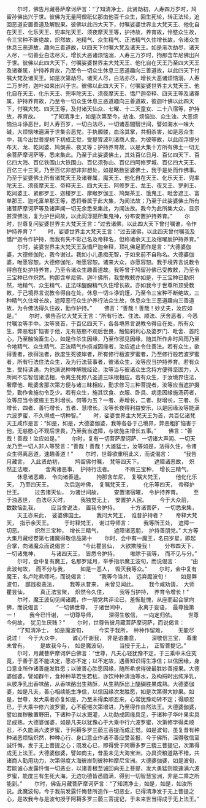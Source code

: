 <!-- { "loadSidebar": true } -->
　　尔时，佛告月藏菩萨摩诃萨言：“了知清净士，此贤劫初，人寿四万岁时，鸠留孙佛出兴于世。彼佛为无量阿僧祇亿那由他百千众生，回生死轮，转正法轮，追回恶道安置善道及解脱果。彼佛以此四大天下，付嘱娑婆世界主大梵天王、他化自在天王、化乐天王、兜率陀天王、须夜摩天王等，护持故，养育故，怜愍众生故，令三宝种不断绝故，炽然故，地精气、众生精气、正法精气久住增长故，令诸众生休息三恶道故，趣向三善道故，以四天下付嘱大梵及诸天王。如是渐次劫尽，诸天人尽，一切善业白法尽灭，增长大恶诸烦恼溺，人寿三万岁时，拘那含牟尼佛出兴于世。彼佛以此四大天下，付嘱娑婆世界主大梵天王、他化自在天王乃至四大天王及诸眷属，护持养育故，乃至令一切众生休息三恶道趣向三善道故，以此四天下付嘱大梵及诸天王。如是次第劫尽，诸天人尽，白法亦尽，增长大恶诸烦恼溺，人寿二万岁时，迦叶如来出兴于世。彼佛以此四大天下，付嘱娑婆世界主大梵天王、他化自在天王、化乐天王、兜率陀天王、须夜摩天王、憍尸迦帝释、四天王等及诸眷属，护持养育故，乃至令一切众生休息三恶道趣向三善道故，彼迦叶佛以此四天下，付嘱大梵、四天王等，及付诸天仙众、七曜、十二天童女、二十八宿等，护持故，养育故。
　　“了知清净士，如是次第至今，劫浊、烦恼浊、众生浊、大恶烦恼浊斗诤恶世，时人寿百岁，一切白法尽，一切诸恶闇翳世间，譬如海水一味大碱，大烦恼味遍满于世集会恶党，手执髑髅，血涂其掌，共相杀害，如是恶众生中，我今出世菩提树下初成正觉，受提胃波利诸商人食。为彼等故，以此阎浮提分布天、龙、乾闼婆、鸠槃茶、夜叉等；护持养育故，以是大集十方所有佛土一切无余菩萨摩诃萨等，悉来集此。乃至于此娑婆佛土，其处百亿日月、百亿四天下、百亿四大海、百亿铁围山大铁围山、百亿须弥山、百亿四阿修罗城、百亿四大天王、百亿三十三天，乃至百亿非想非非想处，如是略数娑婆佛土，我于是处而作佛事。乃至于娑婆佛土所有诸梵天王及诸眷属，魔天王、他化自在天王、化乐天王、兜率陀天王、须夜摩天王、帝释天王、四大天王、阿修罗王、龙王、夜叉王、罗刹王、乾闼婆王、紧那罗王、迦楼罗王、摩睺罗伽王、鸠槃茶王、饿鬼王、毗舍遮王、富单那王、迦吒富单那王等，悉将眷属于此大集，为闻法故；乃至于此娑婆佛土所有诸菩萨摩诃萨等及诸声闻一切无余悉来集此，为闻法故。我今为此所集大众，显示甚深佛法，复为护世间故，以此阎浮提所集鬼神，分布安置护持养育。”
　　尔时，世尊复问娑婆世界主大梵天王言：“过去诸佛，以此四大天下曾付嘱谁，令作护持养育？”
　　时，娑婆世界主大梵天王言：“过去诸佛，以此四天曾付嘱我及憍尸迦令作护持，而我有失不彰己名及帝释名，但称诸余天王及宿曜辰护持养育。”
　　尔时，娑婆世界主大梵天王及憍尸迦帝释，顶礼佛足而作是言：“大德婆伽婆，大德修伽陀，我今谢过。我如小儿愚痴无智，于如来前不自称名。大德婆伽婆，唯愿容恕。大德修伽陀，唯愿容恕。诸来大众，亦愿容恕。我于境界言说教令得自在处护持养育，乃至令诸众生趣善道故。我等曾于鸠留孙佛已受教敕，乃至令三宝种已作炽然。拘那含牟尼佛、迦叶佛所，我受教敕亦如是，于三宝种已勤炽然，地精气、众生精气、正法味醍醐精气久住增长故。亦如我今于世尊所顶受教敕，于己境界言说教令得自在处，休息一切斗诤饥馑，乃至令三宝种不断绝故，三种精气久住增长故，遮障恶行众生护养行法众生故，休息众生三恶道趣向三善道故，为令佛法得久住故，勤作护持。”
　　佛言：“善哉！善哉！妙丈夫，汝应如是。”
　　尔时，佛告百亿大梵天王言：“所有行法、住法、顺法、厌舍恶者，今悉付嘱汝等手中。汝等贤首，于百亿四天下，各各境界言说教令得自在处，所有众生，弊恶粗犷恼害于他，无有慈愍不观后世畏，触恼刹利心及婆罗门、毗舍、首陀心，乃至触恼畜生心，如是作杀生因缘，乃至作邪见因缘，随其所作非时风雨乃至令地精气、众生精气、正法精气作损减因缘者，汝应遮止令住善法。若有众生，欲得善者，欲得法者，欲度生死彼岸者，所有修行檀波罗蜜者，乃至修行般若波罗蜜者，所有行法住法众生，及为行法营事者，彼诸众生，汝等应当护持养育。若有众生，受持读诵，为他演说种种解脱经论，汝等当与彼诸众生念持方便得坚固力，入所闻不忘智信诸法相，令离生死修八圣道三昧根相应。若有众生，于汝境界住法，奢摩他、毗婆舍那次第方便与诸三昧相应，勤求修习三种菩提者，汝等应当遮护摄受，勤作舍施勿令乏少。若有众生，施其饮食、衣服、卧具、病患因缘施汤药者，汝等应当令彼施主五利增长。何等为五？一者、寿增长，二者、财增长，三者、乐增长，四者、善行增长，五者、慧增长。汝等长夜得利益安乐，以是因缘汝等能满六波罗蜜，不久得成一切种智。”
　　时，娑婆世界主大梵天王为首，共百亿诸梵天王咸作是言：“如是，如是，大德婆伽婆，我等各各于己境界，弊恶粗犷恼害于他，无慈愍心不观后世畏，乃至我当遮障，与彼施主增长五事。”
　　佛言：“善哉！善哉！汝应如是。”
　　尔时，复有一切菩萨摩诃萨、一切诸大声闻、一切天龙乃至一切人非人等赞言：“善哉！善哉！大雄猛士，汝等如是，法得久住，令诸众生得离恶道，速趣善道！”
　　尔时，世尊欲重明此义，而说偈言：
　　“我告月藏言，　入此贤劫初，
　　鸠留佛付嘱，　梵等四天下。
　　遮障诸恶故，　炽然正法眼，
　　舍离诸恶事，　护持行法者。
　　不断三宝种，　增长三精气，
　　休息诸恶趣，　令向诸善道。
　　拘那含牟尼，　复嘱大梵王，
　　他化化乐天，　乃至四天王。
　　次后迦叶佛，　复嘱梵天王，
　　化乐等四天，　帝释护世王。
　　过去诸天仙，　为诸世间故，
　　安置诸宿曜，　令护持养育。
　　至于浊恶世，　白法尽灭时，
　　我独觉无上，　安置护人民。
　　今于大众前，　数数恼乱我，
　　应当舍说法，　置我令护持。
　　十方诸菩萨，　一切悉来集，
　　天王亦来此，　娑婆佛国土。
　　我问大梵王，　谁昔护持者？
　　帝释大梵天，　指示余天王。
　　于时释梵王，　谢过导师言：
　　我等所王处，　遮障一切恶。
　　炽然三宝种，　增长三精气，
　　遮障诸恶朋，　护持善朋党。”
大方等大集月藏经卷第七诸魔得敬信品第十
　　尔时，会中有一魔王，名曰岁星，即起合掌，向诸魔众而说偈言：
　　“今此瞿昙仙，　大欲欺陵我！
　　分布四天下，　一切诸鬼神，
　　与诸四天王，　皆悉令护持，
　　唯除于我等，　而不见与分。”
　　尔时，会中复有魔王，名那罗延月，举手指示魔王波旬，而说偈言：
　　“由此波旬故，　而不分与我，
　　如是一恶人，　毁灭我等众。”
　　尔时，会中复有魔王，名卢陀弗师吒，而说偈言：
　　“我等今当共，　远弃魔波旬！
　　如是弊波旬，　鄙践极恶法，
　　我等从昔来，　未曾见闻此。
　　我今咸劝请，　大师瞿昙仙，
　　真正法宝聚，　炽然令久住，
　　我等当护持，　养育令增长！”
　　尔时，魔王波旬见闻诸魔，作一朋党共评论已，羞惭耻愧，从座而起合掌向佛，而说偈言：
　　“一切佛世尊，　于诸世间中，
　　永离于妄语，　最尊独第一！
　　我今已忏谢，　一切尊导师，
　　深得生敬信，　一向定归依。
　　世尊今何故，　犹见生厌贱？”
　　尔时，世尊告彼月藏菩萨摩诃萨，而说偈言：
　　“了知清净士，　如是魔波旬，
　　今实于我所，　种种作留难，
　　无能尽说过！　今于大众中，
　　诚心忏谢我，　非是谄曲意，
　　深敬信三宝，　尊重未曾有。
　　是故我今与，　如是魔波旬，
　　当授于无上，　正智菩提记。”
　　尔时，月藏菩萨摩诃萨白佛言：“世尊，凡夫心轻犹豫不定，于三乘中未住究竟，于善于恶不能决定，愿亦不定；以不定故，遇善知识得生净信；以信因缘，身口意业所作诸善能发胜愿；以彼善心胜愿因缘，随所希求得彼最胜妙善报果。大德婆伽婆，譬如群牛，食种种草若生若枯，亦饮种种清浊等水，及构捋时出纯净乳，从彼净乳出香味酪，从香味酪出生熟酥，从生熟酥出上醍醐胜果成熟。大德婆伽婆，如是凡夫，善心相续能生净信，以信因缘次发胜愿，如是次第得大妙果。如是，世尊，发大乘者亦复如是，乃至未得柔顺忍来，心常犹豫动转不定；得顺忍已，于大乘中修六波罗蜜，心不疲惓次第增进，乃至得作自然法王。大德婆伽婆，譬如粪秽散置野田，下诸种子以水溉灌，人功助成因缘具足，于诸种子华叶果实具足成熟。大德婆伽婆，如是凡夫以犹豫心于大乘中行六波罗蜜，次第修学得柔顺忍，不久能满六波罗蜜，于阿耨多罗三藐三菩提而成正觉。如是波旬，虽复昔有种种诸恶烦恼炽然，种种心行、身口意业作诸不善应受苦报，今于佛所，深得敬信至诚忏悔，发于无上菩提之心；既发心已，即得受于阿耨多罗三藐三菩提记，次第得成无上法王。大德婆伽婆，譬如商主，昔虽未见大海宝洲，办具资粮道路不错，共诸商人勤用功力，次第得度大海彼岸到彼种种摩尼宝洲。大德婆伽婆，如是波旬，若能诚心发露忏悔一切恶业，以诸善根至诚回向无上菩提，发大勇猛则能速满六波罗蜜，能度三有生死大海，无边功德皆悉圆满，得到一切智慧宝洲，非是二乘之所能到。”
　　尔时，佛告月藏菩萨摩诃萨言：“了知清净士，如是，如是，如汝所说。此魔波旬，今于我前发露忏悔昔所造作一切恶业，已得清净发于无上菩提之心，是故我今与是波旬授于阿耨多罗三藐三菩提记，于未来世当得成于无上法王。”

